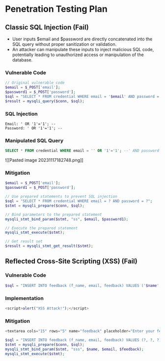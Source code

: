 # Penetration Testing Plan
## Classic SQL Injection (Fail)

- User inputs $email and $password are directly concatenated into the SQL query without proper sanitization or validation. 
- An attacker can manipulate these inputs to inject malicious SQL code, potentially leading to unauthorized access or manipulation of the database.
### Vulnerable Code

```php
// Original vulnerable code
$email = $_POST['email'];
$password1 = $_POST['password'];
$sql = "SELECT * FROM credential WHERE email = '$email' AND password = '$password1'";
$result = mysqli_query($conn, $sql);

```

### SQL Injection

```plaintext
Email: ' OR '1'='1'; --
Password: ' OR '1'='1'; --
```

### Manipulated SQL Query

```sql
SELECT * FROM credential WHERE email = '' OR '1'='1'; --' AND password = '' OR '1'='1'; --
```

![[Pasted image 20231117182748.png]]

### Mitigation

```php
$email = $_POST['email'];
$password1 = $_POST['password'];

// Use prepared statements to prevent SQL injection
$sql = "SELECT * FROM credential WHERE email = ? AND password = ?";
$stmt = mysqli_prepare($conn, $sql);

// Bind parameters to the prepared statement
mysqli_stmt_bind_param($stmt, "ss", $email, $password1);

// Execute the prepared statement
mysqli_stmt_execute($stmt);

// Get result set
$result = mysqli_stmt_get_result($stmt);

```

## Reflected Cross-Site Scripting (XSS) (Fail)

### Vulnerable Code

```php
$sql = "INSERT INTO feedback (f_name, email, feedback) VALUES ('$name', '$email', '$feedback')";
```

### Implementation

```js
<script>alert("XSS Attack!");</script>
```

### Mitigation

```php
<textarea cols="15" rows="5" name="feedback" placeholder="Enter your feedback here ..."><?php echo htmlspecialchars($feedback, ENT_QUOTES, 'UTF-8'); ?></textarea>
```

```php
$sql = "INSERT INTO feedback (f_name, email, feedback) VALUES (?, ?, ?)";
$stmt = mysqli_prepare($conn, $sql);
mysqli_stmt_bind_param($stmt, "sss", $name, $email, $feedback);
mysqli_stmt_execute($stmt);
```